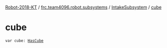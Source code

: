 [Robot-2018-KT](../../index.md) / [frc.team4096.robot.subsystems](../index.md) / [IntakeSubsystem](index.md) / [cube](./cube.md)

# cube

`var cube: `[`HasCube`](-has-cube/index.md)